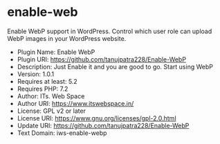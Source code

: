 # enable-web
Enable WebP support in WordPress. Control which user role can upload WebP images in your WordPress website.

 * Plugin Name:       Enable WebP
 * Plugin URI:        https://github.com/tanujpatra228/Enable-WebP
 * Description:       Just Enable it and you are good to go. Start using WebP
 * Version:           1.0.1
 * Requires at least: 5.2
 * Requires PHP:      7.2
 * Author:            ITs. Web Space
 * Author URI:        https://www.itswebspace.in/
 * License:           GPL v2 or later
 * License URI:       https://www.gnu.org/licenses/gpl-2.0.html
 * Update URI:        https://github.com/tanujpatra228/Enable-WebP
 * Text Domain:       iws-enable-webp
